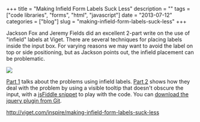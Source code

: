 +++
title = "Making Infield Form Labels Suck Less"
description = ""
tags = ["code libraries", "forms", "html", "javascript"]
date = "2013-07-12"
categories = ["blog"]
slug = "making-infield-form-labels-suck-less"
+++



<p>Jackson Fox and Jeremy Fields did an excellent 2-part write on the use of "infield" labels at Viget. There are several techniques for placing labels inside the input box. For varying reasons we may want to avoid the label on top or side positioning, but as Jackson points out, the infield placement can be problematic. </p>
<p><img src="/media/notebook/infield-plugin.png" /></p>
<p><a href="http://viget.com/inspire/making-infield-form-labels-suck-less">Part 1</a> talks about the problems using infield labels. <a href="http://viget.com/inspire/making-infield-form-labels-suck-less-2">Part 2</a> shows how they deal with the problem by using a visible tooltip that doesn't obscure the input, with a <a href="http://jsfiddle.net/ten1seven/hYM8G/3/light/">jsFiddle snippet</a> to play with the code. You can <a href="https://github.com/ten1seven/infieldLabel">download the jquery plugin from Git</a>.</p>
    
  <a href="http://viget.com/inspire/making-infield-form-labels-suck-less">http://viget.com/inspire/making-infield-form-labels-suck-less</a>
